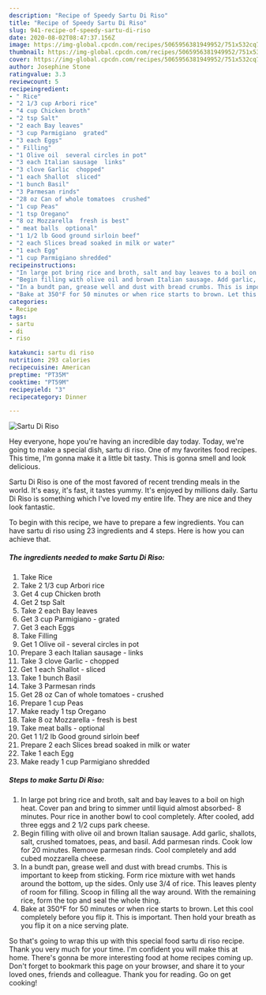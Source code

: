 ```yaml
---
description: "Recipe of Speedy Sartu Di Riso"
title: "Recipe of Speedy Sartu Di Riso"
slug: 941-recipe-of-speedy-sartu-di-riso
date: 2020-08-02T08:47:37.156Z
image: https://img-global.cpcdn.com/recipes/5065956381949952/751x532cq70/sartu-di-riso-recipe-main-photo.jpg
thumbnail: https://img-global.cpcdn.com/recipes/5065956381949952/751x532cq70/sartu-di-riso-recipe-main-photo.jpg
cover: https://img-global.cpcdn.com/recipes/5065956381949952/751x532cq70/sartu-di-riso-recipe-main-photo.jpg
author: Josephine Stone
ratingvalue: 3.3
reviewcount: 5
recipeingredient:
- " Rice"
- "2 1/3 cup Arbori rice"
- "4 cup Chicken broth"
- "2 tsp Salt"
- "2 each Bay leaves"
- "3 cup Parmigiano  grated"
- "3 each Eggs"
- " Filling"
- "1 Olive oil  several circles in pot"
- "3 each Italian sausage  links"
- "3 clove Garlic  chopped"
- "1 each Shallot  sliced"
- "1 bunch Basil"
- "3 Parmesan rinds"
- "28 oz Can of whole tomatoes  crushed"
- "1 cup Peas"
- "1 tsp Oregano"
- "8 oz Mozzarella  fresh is best"
- " meat balls  optional"
- "1 1/2 lb Good ground sirloin beef"
- "2 each Slices bread soaked in milk or water"
- "1 each Egg"
- "1 cup Parmigiano shredded"
recipeinstructions:
- "In large pot bring rice and broth, salt and bay leaves to a boil on high heat. Cover pan and bring to simmer until liquid almost absorbed- 8 minutes. Pour rice in another bowl to cool completely. After cooled, add three eggs and 2 1/2 cups park cheese."
- "Begin filling with olive oil and brown Italian sausage. Add garlic, shallots, salt, crushed tomatoes, peas, and basil. Add parmesan rinds. Cook low for 20 minutes. Remove parmesan rinds. Cool completely and add cubed mozzarella cheese."
- "In a bundt pan, grease well and dust with bread crumbs. This is important to keep from sticking. Form rice mixture with wet hands around the bottom, up the sides. Only use 3/4 of rice. This leaves plenty of room for filling. Scoop in filling all the way around. With the remaining rice, form the top and seal the whole thing."
- "Bake at 350°F for 50 minutes or when rice starts to brown. Let this cool completely before you flip it. This is important. Then hold your breath as you flip it on a nice serving plate."
categories:
- Recipe
tags:
- sartu
- di
- riso

katakunci: sartu di riso 
nutrition: 293 calories
recipecuisine: American
preptime: "PT35M"
cooktime: "PT59M"
recipeyield: "3"
recipecategory: Dinner

---
```



![Sartu Di Riso](https://img-global.cpcdn.com/recipes/5065956381949952/751x532cq70/sartu-di-riso-recipe-main-photo.jpg)

Hey everyone, hope you're having an incredible day today. Today, we're going to make a special dish, sartu di riso. One of my favorites food recipes. This time, I'm gonna make it a little bit tasty. This is gonna smell and look delicious.



Sartu Di Riso is one of the most favored of recent trending meals in the world. It's easy, it's fast, it tastes yummy. It's enjoyed by millions daily. Sartu Di Riso is something which I've loved my entire life. They are nice and they look fantastic.


To begin with this recipe, we have to prepare a few ingredients. You can have sartu di riso using 23 ingredients and 4 steps. Here is how you can achieve that.

<!--inarticleads1-->

##### The ingredients needed to make Sartu Di Riso:

1. Take  Rice
1. Take 2 1/3 cup Arbori rice
1. Get 4 cup Chicken broth
1. Get 2 tsp Salt
1. Take 2 each Bay leaves
1. Get 3 cup Parmigiano - grated
1. Get 3 each Eggs
1. Take  Filling
1. Get 1 Olive oil - several circles in pot
1. Prepare 3 each Italian sausage - links
1. Take 3 clove Garlic - chopped
1. Get 1 each Shallot - sliced
1. Take 1 bunch Basil
1. Take 3 Parmesan rinds
1. Get 28 oz Can of whole tomatoes - crushed
1. Prepare 1 cup Peas
1. Make ready 1 tsp Oregano
1. Take 8 oz Mozzarella - fresh is best
1. Take  meat balls - optional
1. Get 1 1/2 lb Good ground sirloin beef
1. Prepare 2 each Slices bread soaked in milk or water
1. Take 1 each Egg
1. Make ready 1 cup Parmigiano shredded




<!--inarticleads2-->

##### Steps to make Sartu Di Riso:

1. In large pot bring rice and broth, salt and bay leaves to a boil on high heat. Cover pan and bring to simmer until liquid almost absorbed- 8 minutes. Pour rice in another bowl to cool completely. After cooled, add three eggs and 2 1/2 cups park cheese.
1. Begin filling with olive oil and brown Italian sausage. Add garlic, shallots, salt, crushed tomatoes, peas, and basil. Add parmesan rinds. Cook low for 20 minutes. Remove parmesan rinds. Cool completely and add cubed mozzarella cheese.
1. In a bundt pan, grease well and dust with bread crumbs. This is important to keep from sticking. Form rice mixture with wet hands around the bottom, up the sides. Only use 3/4 of rice. This leaves plenty of room for filling. Scoop in filling all the way around. With the remaining rice, form the top and seal the whole thing.
1. Bake at 350°F for 50 minutes or when rice starts to brown. Let this cool completely before you flip it. This is important. Then hold your breath as you flip it on a nice serving plate.




So that's going to wrap this up with this special food sartu di riso recipe. Thank you very much for your time. I'm confident you will make this at home. There's gonna be more interesting food at home recipes coming up. Don't forget to bookmark this page on your browser, and share it to your loved ones, friends and colleague. Thank you for reading. Go on get cooking!
